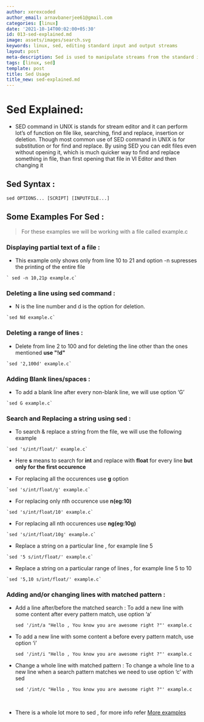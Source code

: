 ```yaml
---
author: xerexcoded
author_email: arnavbanerjee61@gmail.com
categories: [linux]
date: '2021-10-14T00:02:00+05:30'
id: 013-sed-explained.md
image: assets/images/search.svg
keywords: linux, sed, editing standard input and output streams
layout: post
meta-description: Sed is used to manipulate streams from the standard input and output
tags: [linux, sed]
template: post
title: Sed Usage
title_new: sed-explained.md
---
```




# Sed Explained:



+ SED command in UNIX is stands for stream editor and it can perform lot’s of function on file like, searching, find and replace, insertion or deletion. Though most common use of SED command in UNIX is for substitution or for find and replace. By using SED you can edit files even without opening it, which is much quicker way to find and replace something in file, than first opening that file in VI Editor and then changing it

 



## Sed Syntax : 

   `sed OPTIONS... [SCRIPT] [INPUTFILE...]` 



## Some Examples For Sed : 



> For these examples we will be working with a file called example.c



### Displaying partial text of a file :

 

   + This example only shows only from line 10 to 21 and option -n supresses the printing of the entire file

  

    ` sed -n 10,21p example.c` 

     

### Deleting a line using sed command :

 

   + N is the line number and d is the option for deletion.

  

    `sed Nd example.c`

  

### Deleting a range of lines :

 

   + Delete from line 2 to 100 and for deleting the line other than the ones mentioned **use "!d"**

   

    `sed '2,100d' example.c`

    

###  Adding Blank lines/spaces :

 

   + To add a blank line after every non-blank line, we will use option ‘G’

   

    `sed G example.c`



### Search and Replacing a string using sed : 

   + To search & replace a string from the file, we will use the following example

   

    `sed 's/int/float/' example.c`

 

   + Here **s** means to search for **int** and replace with **float** for every line **but only for the first occurence** 

 

   + For replacing all the occurences use **g** option

   

    `sed 's/int/float/g' example.c`

 

   + For replacing only nth occurence use **n(eg:10)** 

   

    `sed 's/int/float/10' example.c`

 

   + For replacing all nth occurences use **ng(eg:10g)** 

  

    `sed 's/int/float/10g' example.c`

 

   + Replace a string on a particular line , for example line 5

   

    `sed '5 s/int/float/' example.c` 

 

   + Replace a string on a particular range of lines , for example line 5 to 10

  

    `sed '5,10 s/int/float/' example.c` 

     

     

### Adding and/or changing lines with matched pattern :

  

  + Add a line after/before the matched search : To add a new line with some content after every pattern match, use option ‘a’ 

   

    `sed '/int/a "Hello , You know you are awesome right ?"' example.c`



  + To add a new line with some content a before every pattern match, use option ‘i’ 

  

    `sed '/int/i "Hello , You know you are awesome right ?"' example.c`



  + Change a whole line with matched pattern : To change a whole line to a new line when a search pattern matches we need to use option ‘c’ with sed 

 

    `sed '/int/c "Hello , You know you are awesome right ?"' example.c`

     

 <br/>

 

 + There is a whole lot more to sed , for more info refer [More examples](https://linuxhint.com/50_sed_command_examples/)

     

     

     

     

     

     

     

     

     

     

     

     

     

